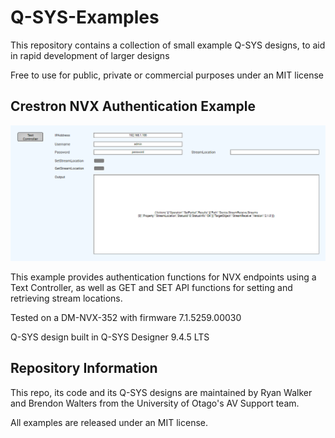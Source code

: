 # Q-SYS-Examples

This repository contains a collection of small example Q-SYS designs, to aid in rapid development of larger designs

Free to use for public, private or commercial purposes under an MIT license

## Crestron NVX Authentication Example

![NVX Authentication Example](https://raw.githubusercontent.com/University-of-Otago-AV-Support/Q-SYS-Examples/main/NVX%20Authentication%20Example/Crestron%20NVX%20Authentication%20Example.png)

This example provides authentication functions for NVX endpoints using a Text Controller, as well as GET and SET API functions for setting and retrieving stream locations.

Tested on a DM-NVX-352 with firmware 7.1.5259.00030

Q-SYS design built in Q-SYS Designer 9.4.5 LTS

## Repository Information

This repo, its code and its Q-SYS designs are maintained by Ryan Walker and Brendon Walters from the University of Otago's AV Support team.

All examples are released under an MIT license.
